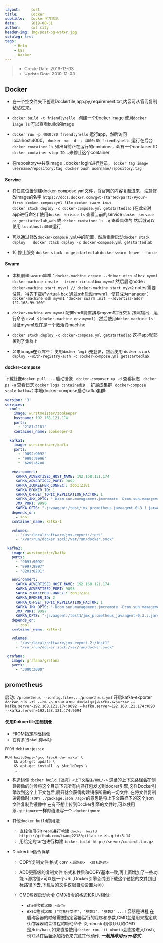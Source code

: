 ```yaml
---
layout:     post
title:      Docker
subtitle:   Docker学习笔记
date:       2019-08-01
author:     owl city
header-img: img/post-bg-water.jpg
catalog: true
tags:
    - Helm
    - k8s
    - Docker
---
```


> - Create Date: 2019-12-03
> - Update Date: 2019-12-03

## Docker
- 在一个空文件夹下创建Dockerfile,app.py,requirement.txt,内容可从官网复制粘贴过来。

- `docker build -t friendlyhello` .  创建一个Docker image
	使用`docker image ls` 可以查看build的image

- `docker run -p 4000:80 friendlyhello`    运行app，然后访问localhost:4000。
	`docker run -d -p 4000:80 friendlyhello` 运行在后台
	`docker container ls` 列出当前正在运行的container，会有一个container ID
	`docker container stop ID`  ...来停止这个container

- 在repository中共享image：docker login进行登录，
	`docker tag image username/repository:tag `
`docker push username/repository:tag`

#### Service

- 在任意位置创建docker-compose.yml文件，将官网的内容复制进来，注意修改image的名字
	`https://docs.docker.com/get-started/part3/#your-first-docker-composeyml-file`
`docker swarm init`			
`docker stack deploy -c docker-compose.yml getstartedlab`    (在此处对app进行命名)
使用`docker service ls` 查看当前的service
`docker service ps getstartedlab_web` 或 `docker container ls -q` 查看具体的
然后就可以使用 `localhost:4000`运行

- 可以通过修改`docker-compose.yml`中的配置，然后重新启动`docker stack deploy`
`	docker stack deploy -c docker-compose.yml getstartedlab`

- 10.停止服务
	`docker stack rm getstartedlab`  		`docker swarm leave --force`

#### Swarm
- 本机创建swarm集群：`docker-machine create --driver virtualbox myvm1`
					`docker-machine create --driver virtualbox myvm2`
	然后启动node : `docker-machine start myvm1 // docker-machine start myvm2`
	notes:需要注意，得先下载好virtual-box
通过ssh启动myvm1，使其成为manager：`docker-machine ssh myvm1 "docker swarm init --advertise-addr 192.168.99.100"`

- `docker-machine env myvm1` 配置shell能直接与myvm1进行交互
	按照输出，运行命令 `eval $(docker-machine env myvm1) `
	然后使用`docker-machine ls` 验证myvm1现在是一个激活的machine

- `docker stack deploy -c docker-compose.yml getstartedlab`  这样app就部署到了集群上

- 如果image在仓库中：使用`docker login`先登录，然后使用
	`docker stack deploy --with-registry-auth -c docker-compose.yml getstartedlab`

#### docker-compose
下载镜像`docker pull ...`
启动镜像 ` docker-composer up -d`
查看状态 ` docker ps -a`
查看日志  `docker logs containedID  `
扩展成集群 ` docker-compose scale kafka=2`
本地docker-compose启动kafka集群:

```yaml
version: '3'
services:
  zoo1:
    image: wurstmeister/zookeeper
    hostname: 192.168.121.174
    ports:
      - "2181:2181"
    container_name: zookeeper-2

  kafka1:
    image: wurstmeister/kafka
    ports:
      - "9092:9092"
      - "9996:9996"
      - "8200:8200"

   environment:
     KAFKA_ADVERTISED_HOST_NAME: 192.168.121.174
     KAFKA_ADVERTISED_PORT: 9092
     KAFKA_ZOOKEEPER_CONNECT: zoo1:2181
     KAFKA_BROKER_ID: 1
     KAFKA_OFFSET_TOPIC_REPLICATION_FACTOR: 1
     KAFKA_JMX_OPTS: "-Dcom.sun.management.jmxremote -Dcom.sun.management.jmxremote.authenticate=false -Dcom.sun.management.jmxremote.ssl=false -Djava.rmi.server.hostname=127.0.0.1 -Dcom.sun.management.jmxremote.rmi.port=9996"
     JMX_PORT: 9996
     KAFKA_OPTS: "-javaagent:/test/jmx_prometheus_javaagent-0.3.1.jar=8200:/test/config.yaml"
   depends_on:
     - zoo1
   container_name: kafka-1

   volumes:
     - "/usr/local/software/jmx-export:/test"
     - "/var/run/docker.sock:/var/run/docker.sock"

 kafka2:
   image: wurstmeister/kafka
   ports:
     - "9093:9092"
     - "9997:9997"
     - "8201:8201"

   environment:
     KAFKA_ADVERTISED_HOST_NAME: 192.168.121.174
     KAFKA_ADVERTISED_PORT: 9093
     KAFKA_ZOOKEEPER_CONNECT: zoo1:2181
     KAFKA_BROKER_ID: 2
     KAFKA_OFFSET_TOPIC_REPLICATION_FACTOR: 1
     KAFKA_JMX_OPTS: "-Dcom.sun.management.jmxremote -Dcom.sun.management.jmxremote.authenticate=false -Dcom.sun.management.jmxremote.ssl=false -Djava.rmi.server.hostname=127.0.0.1 -Dcom.sun.management.jmxremote.rmi.port=9997"
     JMX_PORT: 9997
     KAFKA_OPTS: "-javaagent:/test1/jmx_prometheus_javaagent-0.3.1.jar=8201:/test1/config.yaml"
   depends_on:
     - zoo1
   container_name: kafka-2

   volumes:
     - "/usr/local/software/jmx-export-2:/test1"
     - "/var/run/docker.sock:/var/run/docker.sock"

 grafana:
   image: grafana/grafana
   ports:
     - "3000:3000"

```


## prometheus
启动:`./prometheus --config.file=.../prometheus.yml`
开启kafka-exporter
`docker run -ti --rm -p 9308:9308 danielqsj/kafka-exporter --kafka.server=192.168.121.174:9092 --kafka.server=192.168.121.174:9093 --kafka.server=192.168.121.174:9094`

#### 使用Dokcerfile定制镜像
- FROM指定基础镜像
- 在有多行shell脚本时:

```shell
FROM debian:jessie

RUN buildDeps='gcc libc6-dev make' \
    && apt-get update \
    && apt-get install -y $buildDeps \
    ...
```

- 构造镜像
`docker build [选项] <上下文路径/URL/->`
这里的上下文路径会在创建镜像的时候将这个目录下的所有内容打包发送到docker引擎,这样Docker引擎收到这个上下文包后,展开就会获得构建镜像所需的一切文件.
在将文件复制进镜像时:
`COPY ./package.json /app/`的意思是将上下文路径下的这个json文件复制到镜像中
在有不想上传到Docker引擎的文件时,可以使用跟`.gitignore`一样的语法写一个`.dockerignore`

- 其他`docker build`的用法
    - 直接使用Git repo进行构建
    `docker build https://github.com/twang2218/gitlab-ce-zh.git#:8.14`
    - 用给定的tar包进行构建
    `docker build http://server/context.tar.gz`

- Dockerfile指令详解
    - COPY复制文件
    格式 `COPY <源路径>  <目标路径>`

    - ADD更高级的复制文件
    格式和性质和COPY基本一致,再上面增加了一些功能
    <源路径>可以是一个URL,Docker引擎会试图下载这个链接的文件到目标路径下去,下载后的文件权限自动设置为`600`

    - CMD容器启动命令
    CMD指令的格式和RUN相似:
        - shell格式:`CMD <命令>`
        - exec格式:`CMD ["可执行文件", "参数1", "参数2" ...]`
    容器是进程,在启动容器的时候需要指定容器运行的程序和参数,CMD就是用来指定默认的容器的主进程的启动命令.
    列:ubuntu镜像默认的CMD是`/bin/bash`,如果直接使用`docker run -it ubuntu`会直接进入bash,也可以在后面添加指令来完成其他动作.
    ***一般推荐用exec格式***
